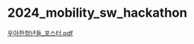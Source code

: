 # 2024_mobility_sw_hackathon

[우아한청년들_포스터.pdf](https://github.com/gigohe2/2024_mobility_sw_hackathon/files/14803850/_.pdf)
